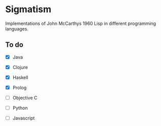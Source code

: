 # Sigmatism
Implementations of John McCarthys 1960 Lisp in different programming languages.

## To do
- [X] Java

- [X] Clojure

- [X] Haskell

- [X] Prolog

- [ ] Objective C

- [ ] Python

- [ ] Javascript
